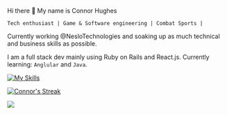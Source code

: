   Hi there 👋 My name is Connor Hughes
  
    Tech enthusiast | Game & Software engineering | Combat Sports |

Currently working @NesloTechnologies and soaking up as much technical and business skills as possible.


I am a full stack dev mainly using Ruby on Rails and React.js.
Currently learning: `Anglular` and `Java`.



[![My Skills](https://skillicons.dev/icons?i=js,html,css,ruby,rails,docker,git,heroku,html,idea,mysql,nodejs,postgres,postman,react,redis,redux,regex,sass,blender,figma,stackoverflow,tailwind,unity)](https://skillicons.dev)

[![Connor's Streak](https://streak-stats.demolab.com?user=Connor-Hughes-Nes&theme=dark&hide_border=true&exclude_days=Sun%2CSat)](https://git.io/streak-stats)

<!--<a href="https://github.com/anuraghazra/github-readme-stats">
  <img align="center" src="https://github-readme-stats.vercel.app/api?username=Connor-Hughes-Nes&count_private=true&show_icons=true&theme=tokyonight&hide=issues" />
</a> -->
<a href="https://github.com/anuraghazra/convoychat">
  <img align="center" src="https://github-readme-stats.vercel.app/api/top-langs/?username=Connor-Hughes-Nes&layout=compact&langs_count=6&theme=tokyonight" />
</a>




